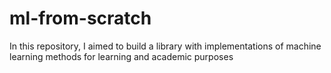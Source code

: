 # ml-from-scratch
In this repository, I aimed to build a library with implementations of machine learning methods for learning and academic purposes 
